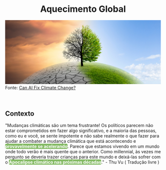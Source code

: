 <h1 align="center">Aquecimento Global</h1>

 
![image](https://github.com/JanielS/Aquecimento_Global/blob/main/Imagens/Arvore.png)<br>
Fonte: [Can AI Fix Climate Change?](https://datalore.jetbrains.com/report/static/39nuxPZsmiuCJJHSNCaD4t/Jraapd4EZO5hBmHdCfWdxz?utm_campaign=thuvu_datalore_climate&utm_medium=cpc&utm_source=youtube.com)
<br>
<br>
<br>
## Contexto

"Mudanças climáticas são um tema frustrante! Os políticos parecem não estar comprometidos em fazer algo significativo, e a maioria das pessoas, como eu e você, se sente impotente e não sabe realmente o que fazer para ajudar a combater a mudança climática que está acontecendo e <strong><mark style="background-color:#85BB65;color:white;border-radius:4px;opacity:1.0">provavelmente se acelerando</mark></strong>.
Parece que estamos vivendo em um mundo onde todo verão é mais quente que o anterior. Como millennial, às vezes me pergunto se deveria trazer crianças para este mundo e deixá-las sofrer com o <strong><mark style="background-color:#85BB65;color:white;border-radius:4px;opacity:1.0">Apocalipse climático nas próximas décadas</mark></strong>."   - Thu Vu ( Tradução livre )

